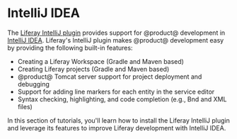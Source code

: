 # IntelliJ IDEA [](id=intellij-idea)

The
[Liferay IntelliJ plugin](https://plugins.jetbrains.com/plugin/10739-liferay-intellij-plugin)
provides support for @product@ development in
[IntelliJ IDEA](https://www.jetbrains.com/idea/). Liferay's IntelliJ plugin
makes @product@ development easy by providing the following built-in features:

- Creating a Liferay Workspace (Gradle and Maven based)
- Creating Liferay projects (Gradle and Maven based)
- @product@ Tomcat server support for project deployment and debugging
- Support for adding line markers for each entity in the service editor
- Syntax checking, highlighting, and code completion (e.g., Bnd and XML files)

In this section of tutorials, you'll learn how to install the Liferay IntelliJ
plugin and leverage its features to improve Liferay development with IntelliJ
IDEA.
